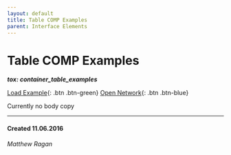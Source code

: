 ```yaml
---
layout: default
title: Table COMP Examples
parent: Interface Elements
---
```


# Table COMP Examples
***tox: container_table_examples***  

[Load Example](?remoteTox=){: .btn .btn-green} [Open Network](?openNetwork=True){: .btn .btn-blue}

Currently no body copy

---
#### Created 11.06.2016
*Matthew Ragan*